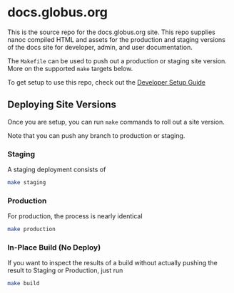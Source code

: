 # docs.globus.org

This is the source repo for the docs.globus.org site.
This repo supplies nanoc compiled HTML and assets for the production and
staging versions of the docs site for developer, admin, and user documentation.

The `Makefile` can be used to push out a production or staging site version.
More on the supported `make` targets below.

To get setup to use this repo, check out the
[Developer Setup Guide](/repo_metadoc/SETUP.md)


## Deploying Site Versions

Once you are setup, you can run `make` commands to roll out a site version.

Note that you can push any branch to production or staging.

### Staging

A staging deployment consists of

```sh
make staging
```

### Production

For production, the process is nearly identical

```sh
make production
```

### In-Place Build (No Deploy)

If you want to inspect the results of a build without actually pushing the
result to Staging or Production, just run

```sh
make build
```
